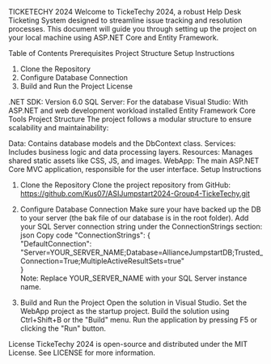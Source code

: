 TICKETECHY 2024
Welcome to TickeTechy 2024, a robust Help Desk Ticketing System designed to streamline issue tracking and resolution processes. This document will guide you through setting up the project on your local machine using ASP.NET Core and Entity Framework.

Table of Contents
Prerequisites
Project Structure
Setup Instructions
1. Clone the Repository
2. Configure Database Connection
3. Build and Run the Project
License

.NET SDK: Version 6.0
SQL Server: For the database
Visual Studio: With ASP.NET and web development workload installed
Entity Framework Core Tools
Project Structure
The project follows a modular structure to ensure scalability and maintainability:

Data: Contains database models and the DbContext class.
Services: Includes business logic and data processing layers.
Resources: Manages shared static assets like CSS, JS, and images.
WebApp: The main ASP.NET Core MVC application, responsible for the user interface.
Setup Instructions
1. Clone the Repository
Clone the project repository from GitHub:
https://github.com/Kus07/ASIJumpstart2024-Group4-TickeTechy.git

2. Configure Database Connection
Make sure your have backed up the DB to your server (the bak file of our database is in the root folder).
Add your SQL Server connection string under the ConnectionStrings section:
json
Copy code
"ConnectionStrings": {  
  "DefaultConnection": "Server=YOUR_SERVER_NAME;Database=AllianceJumpstartDB;Trusted_Connection=True;MultipleActiveResultSets=true"  
}  
Note: Replace YOUR_SERVER_NAME with your SQL Server instance name.

3. Build and Run the Project
Open the solution in Visual Studio.
Set the WebApp project as the startup project.
Build the solution using Ctrl+Shift+B or the "Build" menu.
Run the application by pressing F5 or clicking the "Run" button.


License
TickeTechy 2024 is open-source and distributed under the MIT License. See LICENSE for more information.

